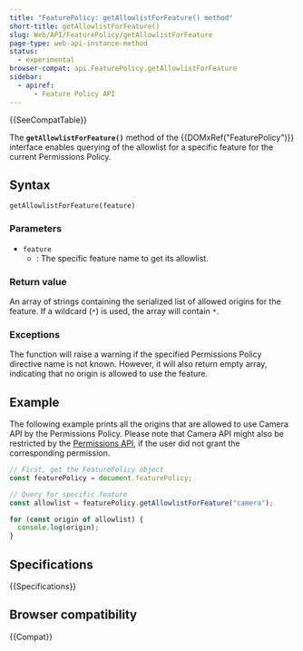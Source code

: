 ```yaml
---
title: "FeaturePolicy: getAllowlistForFeature() method"
short-title: getAllowlistForFeature()
slug: Web/API/FeaturePolicy/getAllowlistForFeature
page-type: web-api-instance-method
status:
  - experimental
browser-compat: api.FeaturePolicy.getAllowlistForFeature
sidebar:
  - apiref:
      - Feature Policy API
---
```


{{SeeCompatTable}}

The **`getAllowlistForFeature()`**
method of the {{DOMxRef("FeaturePolicy")}} interface enables querying of the allowlist for a specific feature for the current Permissions Policy.

## Syntax

```js-nolint
getAllowlistForFeature(feature)
```

### Parameters

- `feature`
  - : The specific feature name to get its allowlist.

### Return value

An array of strings containing the serialized list of allowed origins for the feature. If a wildcard (`*`) is used, the array will contain `*`.

### Exceptions

The function will raise a warning if the specified Permissions Policy directive name is not
known. However, it will also return empty array, indicating that no origin is allowed to
use the feature.

## Example

The following example prints all the origins that are allowed to use Camera API by the
Permissions Policy. Please note that Camera API might also be restricted by the [Permissions API](/en-US/docs/Web/API/Permissions_API), if the user did not grant the corresponding permission.

```js
// First, get the FeaturePolicy object
const featurePolicy = document.featurePolicy;

// Query for specific feature
const allowlist = featurePolicy.getAllowlistForFeature("camera");

for (const origin of allowlist) {
  console.log(origin);
}
```

## Specifications

{{Specifications}}

## Browser compatibility

{{Compat}}
